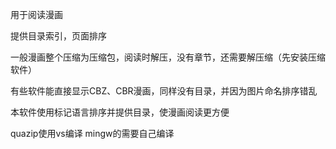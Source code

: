 用于阅读漫画

提供目录索引，页面排序

一般漫画整个压缩为压缩包，阅读时解压，没有章节，还需要解压缩（先安装压缩软件）

有些软件能直接显示CBZ、CBR漫画，同样没有目录，并因为图片命名排序错乱

本软件使用标记语言排序并提供目录，使漫画阅读更方便

quazip使用vs编译
mingw的需要自己编译
